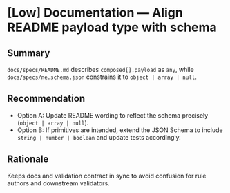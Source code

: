 # [Low] Documentation — Align README payload type with schema

## Summary
`docs/specs/README.md` describes `composed[].payload` as `any`, while `docs/specs/ne.schema.json` constrains it to `object | array | null`.

## Recommendation
- Option A: Update README wording to reflect the schema precisely (`object | array | null`).
- Option B: If primitives are intended, extend the JSON Schema to include `string | number | boolean` and update tests accordingly.

## Rationale
Keeps docs and validation contract in sync to avoid confusion for rule authors and downstream validators.

